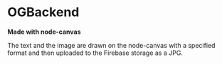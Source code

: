 # OGBackend
**Made with node-canvas**

The text and the image are drawn on the node-canvas with a specified format and then uploaded to the Firebase storage as a JPG.



